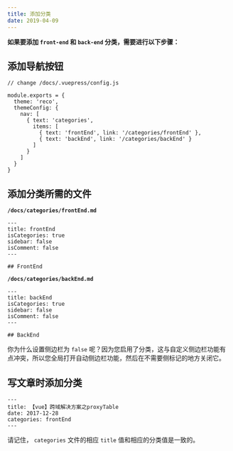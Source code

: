 ```yaml
---
title: 添加分类
date: 2019-04-09
---
```


**如果要添加 `front-end` 和 `back-end` 分类，需要进行以下步骤：**

## 添加导航按钮
    
```javscript
// change /docs/.vuepress/config.js

module.exports = {
  theme: 'reco',
  themeConfig: {
    nav: [
      { text: 'categories', 
        items: [
          { text: 'frontEnd', link: '/categories/frontEnd' },
          { text: 'backEnd', link: '/categories/backEnd' }
        ]
      }
    ]
  }  
}  
```

## 添加分类所需的文件

**`/docs/categories/frontEnd.md`**

```
--- 
title: frontEnd  
isCategories: true  
sidebar: false  
isComment: false
---

## FrontEnd
```

**`/docs/categories/backEnd.md`**

```
---
title: backEnd
isCategories: true
sidebar: false
isComment: false
---

## BackEnd
```

你为什么设置侧边栏为 `false` 呢？因为您启用了分类，这与自定义侧边栏功能有点冲突，所以您全局打开自动侧边栏功能，然后在不需要侧标记的地方关闭它。

## 写文章时添加分类
   
```
---
title: 【vue】跨域解决方案之proxyTable  
date: 2017-12-28
categories: frontEnd
---
```

请记住， `categories` 文件的相应 `title` 值和相应的分类值是一致的。